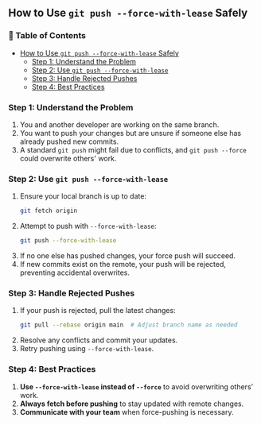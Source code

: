 ## How to Use `git push --force-with-lease` Safely  

### 📑 Table of Contents  
- [How to Use `git push --force-with-lease` Safely](#how-to-use-git-push---force-with-lease-safely)  
  - [Step 1: Understand the Problem](#step-1-understand-the-problem)  
  - [Step 2: Use `git push --force-with-lease`](#step-2-use-git-push---force-with-lease)  
  - [Step 3: Handle Rejected Pushes](#step-3-handle-rejected-pushes)  
  - [Step 4: Best Practices](#step-4-best-practices)

### Step 1: Understand the Problem  
1. You and another developer are working on the same branch.  
2. You want to push your changes but are unsure if someone else has already pushed new commits.  
3. A standard `git push` might fail due to conflicts, and `git push --force` could overwrite others' work.  

### Step 2: Use `git push --force-with-lease`  
1. Ensure your local branch is up to date:  
   ```sh
   git fetch origin
   ```  
2. Attempt to push with `--force-with-lease`:  
   ```sh
   git push --force-with-lease
   ```  
3. If no one else has pushed changes, your force push will succeed.  
4. If new commits exist on the remote, your push will be rejected, preventing accidental overwrites.  

### Step 3: Handle Rejected Pushes  
1. If your push is rejected, pull the latest changes:  
   ```sh
   git pull --rebase origin main  # Adjust branch name as needed
   ```  
2. Resolve any conflicts and commit your updates.  
3. Retry pushing using `--force-with-lease`.  

### Step 4: Best Practices  
1. **Use `--force-with-lease` instead of `--force`** to avoid overwriting others’ work.  
2. **Always fetch before pushing** to stay updated with remote changes.  
3. **Communicate with your team** when force-pushing is necessary.
